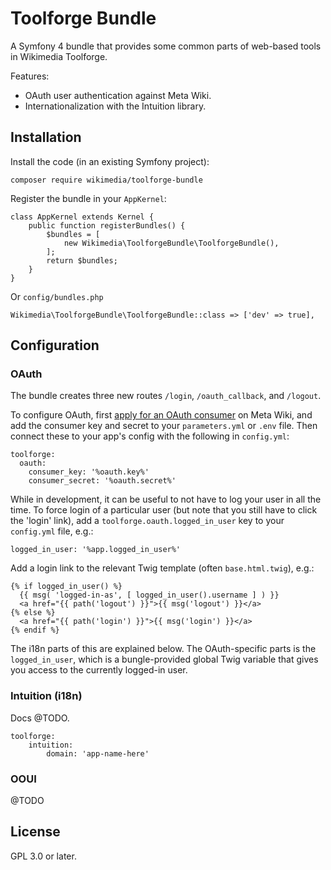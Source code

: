 Toolforge Bundle
================

A Symfony 4 bundle that provides some common parts of web-based tools in Wikimedia Toolforge.

Features:

* OAuth user authentication against Meta Wiki.
* Internationalization with the Intuition library.

## Installation

Install the code (in an existing Symfony project):

    composer require wikimedia/toolforge-bundle

Register the bundle in your `AppKernel`:

    class AppKernel extends Kernel {
        public function registerBundles() {
            $bundles = [
                new Wikimedia\ToolforgeBundle\ToolforgeBundle(),
            ];
            return $bundles;
        }
    }

Or `config/bundles.php`

    Wikimedia\ToolforgeBundle\ToolforgeBundle::class => ['dev' => true],

## Configuration

### OAuth

The bundle creates three new routes `/login`, `/oauth_callback`, and `/logout`.

To configure OAuth, first
[apply for an OAuth consumer](https://meta.wikimedia.org/wiki/Special:OAuthConsumerRegistration/propose)
on Meta Wiki, and add the consumer key and secret to your `parameters.yml` or `.env` file.
Then connect these to your app's config with the following in `config.yml`:

    toolforge:
      oauth:
        consumer_key: '%oauth.key%'
        consumer_secret: '%oauth.secret%'

While in development, it can be useful to not have to log your user in all the time.
To force login of a particular user (but note that you still have to click the 'login' link),
add a `toolforge.oauth.logged_in_user` key to your `config.yml` file, e.g.:

    logged_in_user: '%app.logged_in_user%'

Add a login link to the relevant Twig template (often `base.html.twig`), e.g.:

    {% if logged_in_user() %}
      {{ msg( 'logged-in-as', [ logged_in_user().username ] ) }}
      <a href="{{ path('logout') }}">{{ msg('logout') }}</a>
    {% else %}
      <a href="{{ path('login') }}">{{ msg('login') }}</a>
    {% endif %}

The i18n parts of this are explained below.
The OAuth-specific parts is the `logged_in_user`,
which is a bungle-provided global Twig variable
that gives you access to the currently logged-in user.

### Intuition (i18n)

Docs @TODO.

    toolforge:
        intuition:
            domain: 'app-name-here'

### OOUI

@TODO

## License

GPL 3.0 or later.

